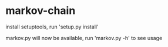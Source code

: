 # markov-chain
install setuptools, run 'setup.py install'

markov.py will now be available, run 'markov.py -h' to see usage
